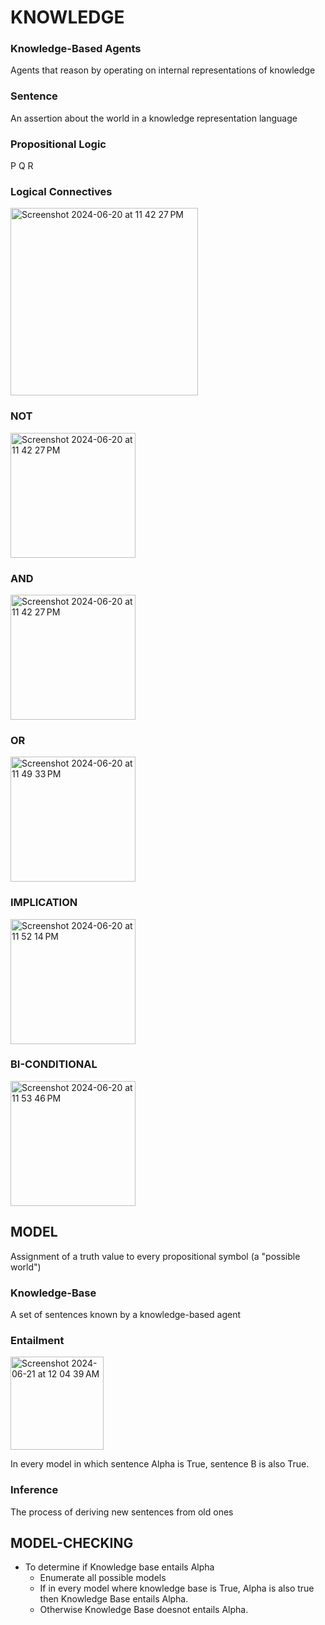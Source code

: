# KNOWLEDGE

### Knowledge-Based Agents

Agents that reason by operating on internal representations of knowledge

### Sentence 

An assertion about the world in a knowledge representation language

### Propositional Logic

P Q R

### Logical Connectives

<img width="300" alt="Screenshot 2024-06-20 at 11 42 27 PM" src="https://github.com/naman39/RANDOM_NOTES/assets/59209974/d07db8df-d37d-4064-8f3a-0f00a26d9ad6">

### NOT

<img width="200" alt="Screenshot 2024-06-20 at 11 42 27 PM" src="https://github.com/naman39/RANDOM_NOTES/assets/59209974/c4a54764-a84e-4714-9f3e-3cffbdb266f6">

### AND

<img width="200" alt="Screenshot 2024-06-20 at 11 42 27 PM" src="https://github.com/naman39/RANDOM_NOTES/assets/59209974/9ae2bc50-047d-49d4-a7b2-589ba55ec500">

### OR

<img width="200" alt="Screenshot 2024-06-20 at 11 49 33 PM" src="https://github.com/naman39/RANDOM_NOTES/assets/59209974/19775f29-c0c1-43fd-81b3-a94616186bcc">

### IMPLICATION

<img width="200" alt="Screenshot 2024-06-20 at 11 52 14 PM" src="https://github.com/naman39/RANDOM_NOTES/assets/59209974/20985cd5-7315-4177-bb22-41aeb7af3e47">

### BI-CONDITIONAL

<img width="200" alt="Screenshot 2024-06-20 at 11 53 46 PM" src="https://github.com/naman39/RANDOM_NOTES/assets/59209974/89a17b53-be60-4a1b-965f-b278ea9bf54b">


## MODEL

Assignment of a truth value to every propositional symbol (a "possible world")

### Knowledge-Base

A set of sentences known by a knowledge-based agent

### Entailment

<img width="149" alt="Screenshot 2024-06-21 at 12 04 39 AM" src="https://github.com/naman39/RANDOM_NOTES/assets/59209974/e3c76266-93e3-4eb7-acfd-40a11bf9095a">

In every model in which sentence Alpha is True, sentence B is also True.

### Inference

The process of deriving new sentences from old ones

## MODEL-CHECKING

* To determine if Knowledge base entails Alpha
  *  Enumerate all possible models
  *  If in every model where knowledge base is True, Alpha is also true then Knowledge Base entails Alpha.
  *  Otherwise Knowledge Base doesnot entails Alpha.  
